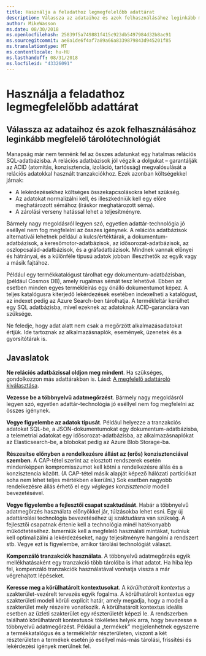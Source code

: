 ```yaml
---
title: Használja a feladathoz legmegfelelőbb adattárat
description: Válassza az adataihoz és azok felhasználásához leginkább megfelelő tárolótechnológiát
author: MikeWasson
ms.date: 08/30/2018
ms.openlocfilehash: 25839f5a749881f415c923db5497984d32b8ac91
ms.sourcegitcommit: ae8a1de6f4af7a89a66a8339879843d945201f85
ms.translationtype: MT
ms.contentlocale: hu-HU
ms.lasthandoff: 08/31/2018
ms.locfileid: "43326091"
---
```

# <a name="use-the-best-data-store-for-the-job"></a>Használja a feladathoz legmegfelelőbb adattárat

## <a name="pick-the-storage-technology-that-is-the-best-fit-for-your-data-and-how-it-will-be-used"></a>Válassza az adataihoz és azok felhasználásához leginkább megfelelő tárolótechnológiát

Manapság már nem tennénk fel az összes adatunkat egy hatalmas relációs SQL-adatbázisba. A relációs adatbázisok jól végzik a dolgukat – garantálják az ACID (atomitás, konzisztencia, izoláció, tartósság) megvalósulását a relációs adatokkal használt tranzakciókhoz. Ezek azonban költségekkel járnak:

- A lekérdezésekhez költséges összekapcsolásokra lehet szükség.
- Az adatokat normalizálni kell, és illeszkedniük kell egy előre meghatározott sémához (íráskor meghatározott séma).
- A zárolási verseny hatással lehet a teljesítményre.

Bármely nagy megoldásról legyen szó, egyetlen adattár-technológia jó eséllyel nem fog megfelelni az összes igénynek. A relációs adatbázisok alternatívái lehetnek például a kulcs/értéktárak, a dokumentum-adatbázisok, a keresőmotor-adatbázisok, az idősorozat-adatbázisok, az oszlopcsalád-adatbázisok, és a gráfadatbázisok. Mindnek vannak előnyei és hátrányai, és a különféle típusú adatok jobban illeszthetők az egyik vagy a másik fajtához. 

Például egy termékkatalógust tárolhat egy dokumentum-adatbázisban, (például Cosmos DB), amely rugalmas sémát tesz lehetővé. Ebben az esetben minden egyes termékleírás egy önálló dokumentumot képez. A teljes katalógusra kiterjedő lekérdezések esetében indexelheti a katalógust, az indexet pedig az Azure Search-ben tárolhatja. A termékleltár kerülhet egy SQL adatbázisba, mivel ezeknek az adatoknak ACID-garanciára van szüksége.

Ne feledje, hogy adat alatt nem csak a megőrzött alkalmazásadatokat értjük. Ide tartoznak az alkalmazásnaplók, események, üzenetek és a gyorsítótárak is.

## <a name="recommendations"></a>Javaslatok

**Ne relációs adatbázissal oldjon meg mindent**. Ha szükséges, gondolkozzon más adattárakban is. Lásd: [A megfelelő adattároló kiválasztása][data-store-overview].

**Vezesse be a többnyelvű adatmegőrzést**. Bármely nagy megoldásról legyen szó, egyetlen adattár-technológia jó eséllyel nem fog megfelelni az összes igénynek. 

**Vegye figyelembe az adatok típusát**. Például helyezze a tranzakciós adatokat SQL-be, a JSON-dokumentumokat egy dokumentum-adatbázisba, a telemetriai adatokat egy idősorozat-adatbázisba, az alkalmazásnaplókat az Elasticsearch-be, a blobokat pedig az Azure Blob Storage-ba.

**Részesítse előnyben a rendelkezésre állást az (erős) konzisztenciával szemben**. A CAP-tétel szerint az elosztott rendszerek esetén mindenképpen kompromisszumot kell kötni a rendelkezésre állás és a konzisztencia között. (A CAP-tétel másik alapját képező hálózati partíciókat soha nem lehet teljes mértékben elkerülni.) Sok esetben nagyobb rendelkezésre állás érhető el egy *végleges konzisztencia* modell bevezetésével. 

**Vegye figyelembe a fejlesztői csapat szaktudását**. Habár a többnyelvű adatmegőrzés használata előnyökkel jár, túlzásokba lehet esni. Egy új adattárolási technológia bevezetéséhez új szaktudásra van szükség. A fejlesztői csapatnak értenie kell a technológia minél hatékonyabb működtetéséhez. Ismerniük kell a megfelelő használati mintákat, tudniuk kell optimalizálni a lekérdezéseket, nagy teljesítményre hangolni a rendszert stb. Vegye ezt is figyelembe, amikor tárolási technológiát választ. 

**Kompenzáló tranzakciók használata**. A többnyelvű adatmegőrzés egyik mellékhatásaként egy tranzakció több tárolóba is írhat adatot. Ha hiba lép fel, kompenzáló tranzakciók használatával vonhatja vissza a már végrehajtott lépéseket.

**Keresse meg a körülhatárolt kontextusokat**. A *körülhatárolt kontextus* a szakterület-vezérelt tervezés egyik fogalma. A körülhatárolt kontextus egy szakterületi modell körüli explicit határ, amely megadja, hogy a modell a szakterület mely részeire vonatkozik. A körülhatárolt kontextus ideális esetben az üzleti szakterület egy részterületét képezi le. A rendszerben található körülhatárolt kontextusok tökéletes helyek arra, hogy bevezesse a többnyelvű adatmegőrzést. Például a „termékek” megjelenhetnek egyszerre a termékkatalógus és a termékleltár részterületen, viszont a két részterületen a termékek esetén jó eséllyel más-más tárolási, frissítési és lekérdezési igények merülnek fel.

[data-store-overview]: ../technology-choices/data-store-overview.md